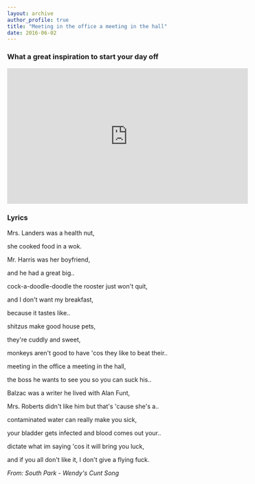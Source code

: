```yaml
---
layout: archive
author_profile: true
title: "Meeting in the office a meeting in the hall"
date: 2016-06-02
---
```


### What a great inspiration to start your day off

<iframe width="560" height="315" src="https://www.youtube.com/embed/8X1kPxhB2zQ" frameborder="0" allowfullscreen></iframe>

### Lyrics

Mrs. Landers was a health nut,

she cooked food in a wok.

Mr. Harris was her boyfriend,

and he had a great big..

cock-a-doodle-doodle the rooster just won't quit,

and I don't want my breakfast,

because it tastes like..

shitzus make good house pets,

they're cuddly and sweet,

monkeys aren't good to have 'cos they like to beat their..

meeting in the office a meeting in the hall,

the boss he wants to see you so you can suck his..

Balzac was a writer he lived with Alan Funt,

Mrs. Roberts didn't like him but that's 'cause she's a..

contaminated water can really make you sick,

your bladder gets infected and blood comes out your..

dictate what im saying 'cos it will bring you luck,

and if you all don't like it, I don't give a flying fuck.

<em>From: South Park - Wendy's Cunt Song</em>